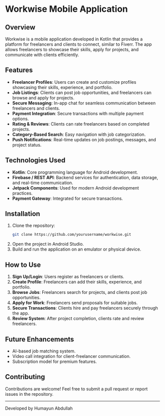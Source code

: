 # Workwise Mobile Application

## Overview
Workwise is a mobile application developed in Kotlin that provides a platform for freelancers and clients to connect, similar to Fiverr. The app allows freelancers to showcase their skills, apply for projects, and communicate with clients efficiently.

## Features
- **Freelancer Profiles**: Users can create and customize profiles showcasing their skills, experience, and portfolio.
- **Job Listings**: Clients can post job opportunities, and freelancers can browse and apply for projects.
- **Secure Messaging**: In-app chat for seamless communication between freelancers and clients.
- **Payment Integration**: Secure transactions with multiple payment options.
- **Rating & Reviews**: Clients can rate freelancers based on completed projects.
- **Category-Based Search**: Easy navigation with job categorization.
- **Push Notifications**: Real-time updates on job postings, messages, and project status.

## Technologies Used
- **Kotlin**: Core programming language for Android development.
- **Firebase / REST API**: Backend services for authentication, data storage, and real-time communication.
- **Jetpack Components**: Used for modern Android development practices.
- **Payment Gateway**: Integrated for secure transactions.

## Installation
1. Clone the repository:
   ```sh
   git clone https://github.com/yourusername/workwise.git
   ```
2. Open the project in Android Studio.
3. Build and run the application on an emulator or physical device.

## How to Use
1. **Sign Up/Login**: Users register as freelancers or clients.
2. **Create Profile**: Freelancers can add their skills, experience, and portfolio.
3. **Browse Jobs**: Freelancers search for projects, and clients post job opportunities.
4. **Apply for Work**: Freelancers send proposals for suitable jobs.
5. **Secure Transactions**: Clients hire and pay freelancers securely through the app.
6. **Review System**: After project completion, clients rate and review freelancers.

## Future Enhancements
- AI-based job matching system.
- Video call integration for client-freelancer communication.
- Subscription model for premium features.

## Contributing
Contributions are welcome! Feel free to submit a pull request or report issues in the repository.

---
Developed by Humayun Abdullah

